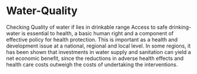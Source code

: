 # Water-Quality
Checking Quality of water if lies in drinkable range
Access to safe drinking-water is essential to health, a basic human right and a component of effective policy for health protection. 
This is important as a health and development issue at a national, regional and local level. 
In some regions, it has been shown that investments in water supply and sanitation can yield a net economic benefit, since the reductions in adverse health effects 
and health care costs outweigh the costs of undertaking the interventions.
